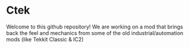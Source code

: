 # Ctek
Welcome to this github repository! We are working on a mod that brings back the feel and mechanics from some of the old industrial/automation mods (like Tekkit Classic & IC2)
